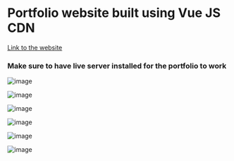 <h1>Portfolio website built using Vue JS CDN</h1>

<a href="https://ibzportfolio.netlify.app/">Link to the website</a>
<h3>Make sure to have live server installed for the portfolio to work</h3>

![image](https://github.com/ibz11/Myportfolio/assets/90426909/65548ca7-222f-49c7-a60e-f0920999f80a)

![image](https://github.com/ibz11/Myportfolio/assets/90426909/4ceeb9df-0a9b-4a0b-ae1d-45421a10a3e6)

![image](https://github.com/ibz11/Myportfolio/assets/90426909/5bca6568-3e31-41df-be06-e6e39cdc0cdc)

![image](https://github.com/ibz11/Myportfolio/assets/90426909/20d75431-0137-43fe-9faa-cc30bb205e41)

![image](https://github.com/ibz11/Myportfolio/assets/90426909/254f67a1-b6f9-4cca-a6a6-7f3b8391ad28)

![image](https://github.com/ibz11/Myportfolio/assets/90426909/e10ff196-3803-4cf9-a712-eeaca3c989b1)


